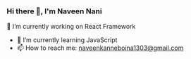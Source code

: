 ### Hi there 👋, I'm Naveen Nani

🔭 I’m currently working on React Framework
- 🌱 I’m currently learning JavaScript
- 📫 How to reach me: naveenkanneboina1303@gmail.com 


<!--
**NaveenKanneboina/NaveenKanneboina** is a ✨ _special_ ✨ repository because its `README.md` (this file) appears on your GitHub profile.

Here are some ideas to get you started:

- 🔭 I’m currently working on React Framework
- 🌱 I’m currently learning JavaScript
- 📫 How to reach me: naveenkanneboina1303@gmail.com 
-->
